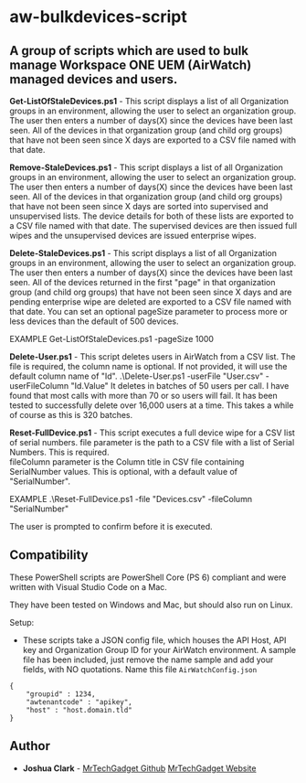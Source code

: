 # aw-bulkdevices-script
## A group of scripts which are used to bulk manage Workspace ONE UEM (AirWatch) managed devices and users.

**Get-ListOfStaleDevices.ps1** - This script displays a list of all Organization groups in an environment, allowing the user to select an organization group. 
The user then enters a number of days(X) since the devices have been last seen.
All of the devices in that organization group (and child org groups) that have not been seen since X days are exported to a CSV file named with that date.


**Remove-StaleDevices.ps1** - This script displays a list of all Organization groups in an environment, allowing the user to select an organization group. 
The user then enters a number of days(X) since the devices have been last seen.
All of the devices in that organization group (and child org groups) that have not been seen since X days are sorted into supervised and unsupervised lists. The device details for both of these lists are exported to a CSV file named with that date.
The supervised devices are then issued full wipes and the unsupervised devices are issued enterprise wipes.


**Delete-StaleDevices.ps1** - This script displays a list of all Organization groups in an environment, allowing the user to select an organization group. 
The user then enters a number of days(X) since the devices have been last seen.
All of the devices returned in the first "page" in that organization group (and child org groups) that have not been seen since X days and are pending enterprise wipe are deleted are exported to a CSV file named with that date. You can set an optional pageSize parameter to process more or less devices than the default of 500 devices.

EXAMPLE
  Get-ListOfStaleDevices.ps1 -pageSize 1000

**Delete-User.ps1** - This script deletes users in AirWatch from a CSV list. The file is required, the column name is optional. If not provided, it will use the default column name of "Id".
  .\Delete-User.ps1 -userFile "User.csv" -userFileColumn "Id.Value"
It deletes in batches of 50 users per call. I have found that most calls with more than 70 or so users will fail. It has been tested to successfully delete over 16,000 users at a time. This takes a while of course as this is 320 batches.

**Reset-FullDevice.ps1** - This script executes a full device wipe for a CSV list of serial numbers. 
file parameter is the path to a CSV file with a list of Serial Numbers.  This is required.  
fileColumn parameter is the Column title in CSV file containing SerialNumber values.  This is optional, with a default value of "SerialNumber". 

EXAMPLE
  .\Reset-FullDevice.ps1 -file "Devices.csv" -fileColumn "SerialNumber"

The user is prompted to confirm before it is executed.

## Compatibility

These PowerShell scripts are PowerShell Core (PS 6) compliant and were written with Visual Studio Code on a Mac. 

They have been tested on Windows and Mac, but should also run on Linux. 

Setup:
* These scripts take a JSON config file, which houses the API Host, API key and Organization Group ID for your AirWatch environment. A sample file has been included, just remove the name sample and add your fields, with NO quotations. Name this file `AirWatchConfig.json`
```
{
    "groupid" : 1234,
    "awtenantcode" : "apikey",
    "host" : "host.domain.tld"
}
```

## Author

* **Joshua Clark** - [MrTechGadget Github](https://github.com/MrTechGadget) [MrTechGadget Website](http://mrtechgadget.com/)
